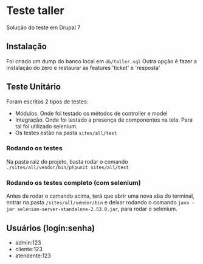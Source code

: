 # Teste taller 
Solução do teste em Drupal 7


## Instalação
Foi criado um dump do banco local em `db/taller.sql`
Outra opção é fazer a instalação do zero e restaurar as features 'ticket' e 'resposta'


## Teste Unitário
Foram escritos 2 tipos de testes:
 - Módulos. Onde foi testado os métodos de controller e model
 - Integração. Onde foi testado a presença de componentes na tela. Para tal foi utilizado selenium.
 - Os testes estão na pasta `sites/all/test`
 
### Rodando os testes
Na pasta raiz do projeto, basta rodar o comando `./sites/all/vendor/bin/phpunit sites/all/test`

### Rodando os testes completo (com selenium)
Antes de rodar o camando acima, terá que abrir uma nova aba do terminal, 
entrar na pasta `/sites/all/vendor/bin` e deixar rodando o comando `java -jar selenium-server-standalone-2.53.0.jar`, 
para rodar o selenium.


## Usuários (login:senha)
- admin:123
- cliente:123
- atendente:123
